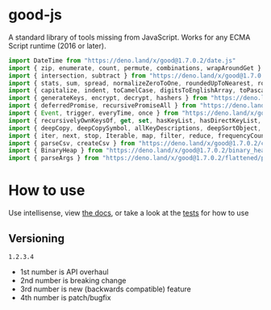# good-js

A standard library of tools missing from JavaScript. Works for any ECMA Script runtime (2016 or later).

```js
import DateTime from "https://deno.land/x/good@1.7.0.2/date.js"
import { zip, enumerate, count, permute, combinations, wrapAroundGet } from "https://deno.land/x/good@1.7.0.2/array.js"
import { intersection, subtract } from "https://deno.land/x/good@1.7.0.2/set.js"
import { stats, sum, spread, normalizeZeroToOne, roundedUpToNearest, roundedDownToNearest } from "https://deno.land/x/good@1.7.0.2/math.js"
import { capitalize, indent, toCamelCase, digitsToEnglishArray, toPascalCase, toKebabCase, toSnakeCase, toScreamingKebabCase, toScreamingSnakeCase, toRepresentation, toString, regex, findAll, iterativelyFindAll, escapeRegexMatch, escapeRegexReplace, extractFirst, isValidIdentifier, removeCommonPrefix, didYouMean } from "https://deno.land/x/good@1.7.0.2/string.js"
import { generateKeys, encrypt, decrypt, hashers } from "https://deno.land/x/good@1.7.0.2/encryption.js"
import { deferredPromise, recursivePromiseAll } from "https://deno.land/x/good@1.7.0.2/async.js"
import { Event, trigger, everyTime, once } from "https://deno.land/x/good@1.7.0.2/events.js"
import { recursivelyOwnKeysOf, get, set, hasKeyList, hasDirectKeyList, remove, merge, compareProperty, recursivelyIterateOwnKeysOf } from "https://deno.land/x/good@1.7.0.2/object.js"
import { deepCopy, deepCopySymbol, allKeyDescriptions, deepSortObject, shallowSortObject, isGeneratorType,isAsyncIterable, isSyncIterable, isTechnicallyIterable, isSyncIterableObjectOrContainer, allKeys } from "https://deno.land/x/good@1.7.0.2/value.js"
import { iter, next, stop, Iterable, map, filter, reduce, frequencyCount, zip, count, enumerate, permute, combinations, slices, asyncIteratorToList, concurrentlyTransform, forkBy } from "https://deno.land/x/good@1.7.0.2/iterable.js"
import { parseCsv, createCsv } from "https://deno.land/x/good@1.7.0.2/csv.js"
import { BinaryHeap } from "https://deno.land/x/good@1.7.0.2/binary_heap.js"
import { parseArgs } from "https://deno.land/x/good@1.7.0.2/flattened/parse_args.js"
```


# How to use

Use intellisense, view [the docs](https://deno.land/x/good?doc), or take a look at the [tests](https://github.com/jeff-hykin/good-js/tree/master/tests) for how to use

## Versioning

`1.2.3.4`
- 1st number is API overhaul
- 2nd number is breaking change
- 3rd number is new (backwards compatible) feature 
- 4th number is patch/bugfix